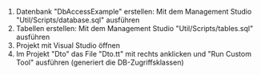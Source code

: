 1. Datenbank "DbAccessExample" erstellen: Mit dem Management Studio "Util/Scripts/database.sql" ausführen
2. Tabellen erstellen: Mit dem Management Studio "Util/Scripts/tables.sql" ausführen
3. Projekt mit Visual Studio öffnen
4. Im Projekt "Dto" das File "Dto.tt" mit rechts anklicken und "Run Custom Tool" ausführen (generiert die DB-Zugriffsklassen)
